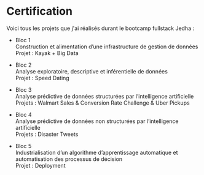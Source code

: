 # Certification

Voici tous les projets que j'ai réalisés durant le bootcamp fullstack Jedha :

- Bloc 1  
Construction et alimentation d’une infrastructure de gestion de données  
Projet : Kayak + Big Data
 
- Bloc 2  
Analyse exploratoire, descriptive et inférentielle de données  
Projet : Speed Dating
 
- Bloc 3  
Analyse prédictive de données structurées par l’intelligence artificielle  
Projets : Walmart Sales & Conversion Rate Challenge & Uber Pickups
 
- Bloc 4  
Analyse prédictive de données non structurées par l’intelligence artificielle  
Projets : Disaster Tweets
 
- Bloc 5  
Industrialisation d’un algorithme d’apprentissage automatique et automatisation des processus de décision  
Projet : Deployment
